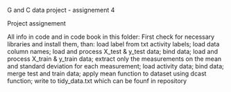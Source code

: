 G and C data project - assignement 4

Project assignement

All info in code and in code book in this folder:
First check for necessary libraries and install them, than:
load label from txt activity labels;
load data column names;
load and process X_test & y_test data;
bind data;
load and process X_train & y_train data;
extract only the measurements on the mean and standard deviation for each measurement;
load activity data;
bind data;
merge test and train data;
apply mean function to dataset using dcast function;
write to tidy_data.txt which can be founf in repository

